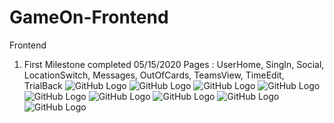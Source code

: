 # GameOn-Frontend
Frontend

1. First Milestone completed 05/15/2020
Pages : UserHome, SingIn, Social, LocationSwitch, Messages, OutOfCards, TeamsView, TimeEdit, TrialBack
![GitHub Logo](/workhistory/SingIn.PNG)
![GitHub Logo](/workhistory/Social.PNG)
![GitHub Logo](/workhistory/TeamsView.PNG)
![GitHub Logo](/workhistory/TimeEdit.PNG)
![GitHub Logo](/workhistory/TrialBack.PNG)
![GitHub Logo](/workhistory/UserHomeFinal.PNG)
![GitHub Logo](/workhistory/LocationSwitch.PNG)
![GitHub Logo](/workhistory/Messages.PNG)
![GitHub Logo](/workhistory/OutOfCards.PNG)
